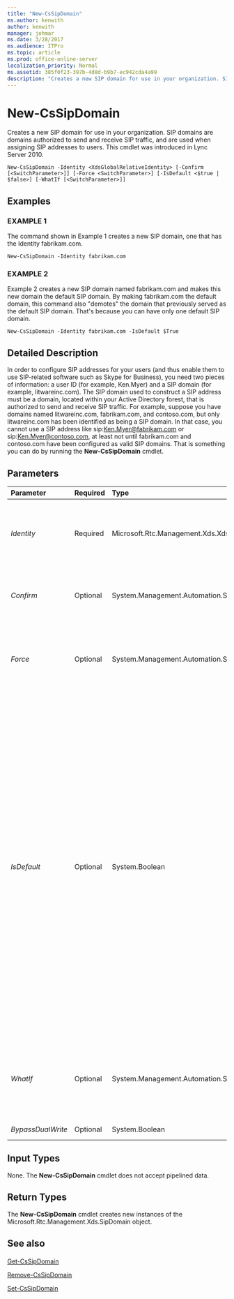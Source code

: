 ```yaml
---
title: "New-CsSipDomain"
ms.author: kenwith
author: kenwith
manager: johmar
ms.date: 3/28/2017
ms.audience: ITPro
ms.topic: article
ms.prod: office-online-server
localization_priority: Normal
ms.assetid: 385f0f23-397b-4d8d-b9b7-ec942cda4a99
description: "Creates a new SIP domain for use in your organization. SIP domains are domains authorized to send and receive SIP traffic, and are used when assigning SIP addresses to users. This cmdlet was introduced in Lync Server 2010."
---
```


# New-CsSipDomain
 
Creates a new SIP domain for use in your organization. SIP domains are domains authorized to send and receive SIP traffic, and are used when assigning SIP addresses to users. This cmdlet was introduced in Lync Server 2010.
  
```
New-CsSipDomain -Identity <XdsGlobalRelativeIdentity> [-Confirm [<SwitchParameter>]] [-Force <SwitchParameter>] [-IsDefault <$true | $false>] [-WhatIf [<SwitchParameter>]]

```

## Examples

### EXAMPLE 1

The command shown in Example 1 creates a new SIP domain, one that has the Identity fabrikam.com.
  
```
New-CsSipDomain -Identity fabrikam.com
```

### EXAMPLE 2

Example 2 creates a new SIP domain named fabrikam.com and makes this new domain the default SIP domain. By making fabrikam.com the default domain, this command also "demotes" the domain that previously served as the default SIP domain. That's because you can have only one default SIP domain.
  
```
New-CsSipDomain -Identity fabrikam.com -IsDefault $True
```

## Detailed Description

In order to configure SIP addresses for your users (and thus enable them to use SIP-related software such as Skype for Business), you need two pieces of information: a user ID (for example, Ken.Myer) and a SIP domain (for example, litwareinc.com). The SIP domain used to construct a SIP address must be a domain, located within your Active Directory forest, that is authorized to send and receive SIP traffic. For example, suppose you have domains named litwareinc.com, fabrikam.com, and contoso.com, but only litwareinc.com has been identified as being a SIP domain. In that case, you cannot use a SIP address like sip:Ken.Myer@fabrikam.com or sip:Ken.Myer@contoso.com, at least not until fabrikam.com and contoso.com have been configured as valid SIP domains. That is something you can do by running the **New-CsSipDomain** cmdlet.
  
## Parameters

|**Parameter**|**Required**|**Type**|**Description**|
|:-----|:-----|:-----|:-----|
| _Identity_ <br/> |Required  <br/> |Microsoft.Rtc.Management.Xds.XdsGlobalRelativeIdentity  <br/> |Fully qualified domain name (FQDN) for the new SIP domain. For example:  <br/>  `-Identity fabrikam.com` <br/> |
| _Confirm_ <br/> |Optional  <br/> |System.Management.Automation.SwitchParameter  <br/> |Prompts you for confirmation before executing the command.  <br/> |
| _Force_ <br/> |Optional  <br/> |System.Management.Automation.SwitchParameter  <br/> |Suppresses the display of any non-fatal error message that might occur when running the command.  <br/> |
| _IsDefault_ <br/> |Optional  <br/> |System.Boolean  <br/> |Indicates whether the domain is the default SIP domain, the domain used by Skype for Business Server 2015 any time a domain name is not explicitly stated. If set to True, the new domain will also become the new default domain  <br/> The default value for IsDefault is False. If you do not want to make the new domain the default domain you can simply leave out the parameter.  <br/> If you change the default SIP domain you will need to restart the RTCCAA and RTCCAS services.  <br/> |
| _WhatIf_ <br/> |Optional  <br/> |System.Management.Automation.SwitchParameter  <br/> |Describes what would happen if you executed the command without actually executing the command.  <br/> |
| _BypassDualWrite_ <br/> |Optional  <br/> |System.Boolean  <br/> |PARAMVALUE: $true | $false  <br/> |
   
## Input Types

None. The **New-CsSipDomain** cmdlet does not accept pipelined data.
  
## Return Types

The **New-CsSipDomain** cmdlet creates new instances of the Microsoft.Rtc.Management.Xds.SipDomain object.
  
## See also

#### 

[Get-CsSipDomain](get-cssipdomain.md)
  
[Remove-CsSipDomain](remove-cssipdomain.md)
  
[Set-CsSipDomain](set-cssipdomain.md)

